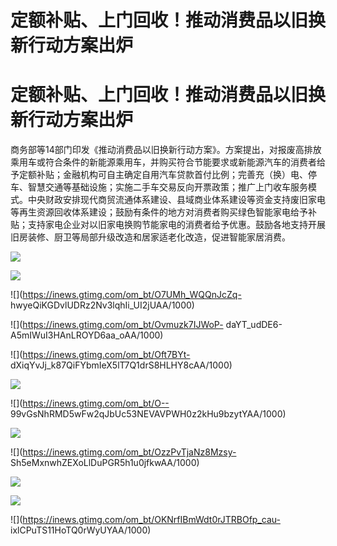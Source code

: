 # 定额补贴、上门回收！推动消费品以旧换新行动方案出炉

# 定额补贴、上门回收！推动消费品以旧换新行动方案出炉

商务部等14部门印发《推动消费品以旧换新行动方案》。方案提出，对报废高排放乘用车或符合条件的新能源乘用车，并购买符合节能要求或新能源汽车的消费者给予定额补贴；金融机构可自主确定自用汽车贷款首付比例；完善充（换）电、停车、智慧交通等基础设施；实施二手车交易反向开票政策；推广上门收车服务模式。中央财政安排现代商贸流通体系建设、县域商业体系建设等资金支持废旧家电等再生资源回收体系建设；鼓励有条件的地方对消费者购买绿色智能家电给予补贴；支持家电企业对以旧家电换购节能家电的消费者给予优惠。鼓励各地支持开展旧房装修、厨卫等局部升级改造和居家适老化改造，促进智能家居消费。

![](https://inews.gtimg.com/om_bt/OzNmh74vqatNOp1JA3UQg_GWfxS2xcXfwyuADHnGDiR3AAA/1000)

![](https://inews.gtimg.com/om_bt/OQLT3mEZMqx_VZnZUrdXMLtmQNtsQle04fBnONLebhWZUAA/1000)

![](https://inews.gtimg.com/om_bt/O7UMh_WQQnJcZq-
hwyeQiKGDvlUDRz2Nv3lqhIi_UI2jUAA/1000)

![](https://inews.gtimg.com/om_bt/Ovmuzk7IJWoP-
daYT_udDE6-A5mIWuI3HAnLROYD6aa_oAA/1000)

![](https://inews.gtimg.com/om_bt/Oft7BYt-
dXiqYvJj_k87QiFYbmIeX5lT7Q1drS8HLHY8cAA/1000)

![](https://inews.gtimg.com/om_bt/OsvTBIPV6HUTLhqxqeoM_uLJ2oK3Vi0XKt6VoRmao1M1cAA/1000)

![](https://inews.gtimg.com/om_bt/O--
99vGsNhRMD5wFw2qJbUc53NEVAVPWH0z2kHu9bzytYAA/1000)

![](https://inews.gtimg.com/om_bt/O4zpNyTXoZ5DkEq7tIvW_GnH443mEKxsJpHxkERmzaKvgAA/1000)

![](https://inews.gtimg.com/om_bt/OzzPvTjaNz8Mzsy-
Sh5eMxnwhZEXoLlDuPGR5h1u0jfkwAA/1000)

![](https://inews.gtimg.com/om_bt/O6t7P4pofWVlTWcSbXDXCilzmzy1vW_N4XRd4glzTxrEAAA/1000)

![](https://inews.gtimg.com/om_bt/OAAMQdWepJkmIG02GfsjrM0kgsnW5wAqcW1t5csiI3M8IAA/1000)

![](https://inews.gtimg.com/om_bt/OKNrfIBmWdt0rJTRBOfp_cau-
ixlCPuTS11HoTQ0rWyUYAA/1000)


